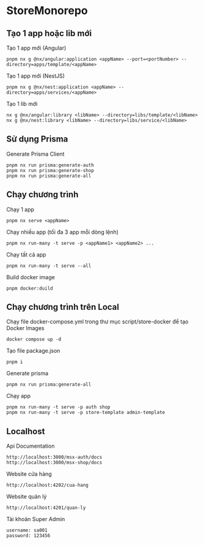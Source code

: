 # StoreMonorepo

## Tạo 1 app hoặc lib mới

Tạo 1 app mới (Angular)

```
pnpm nx g @nx/angular:application <appName> --port=<portNumber> --directory=apps/template/<appName>
```

Tạo 1 app mới (NestJS)

```
pnpm nx g @nx/nest:application <appName> --directory=apps/services/<appName>
```

Tạo 1 lib mới

```
nx g @nx/angular:library <libName> --directory=libs/template/<libName>
nx g @nx/nest:library <libName> --directory=libs/service/<libName>
```

## Sử dụng Prisma

Generate Prisma Client

```
pnpm nx run prisma:generate-auth
pnpm nx run prisma:generate-shop
pnpm nx run prisma:generate-all
```

## Chạy chương trình

Chạy 1 app

```
pnpm nx serve <appName>
```

Chạy nhiều app (tối đa 3 app mỗi dòng lệnh)

```
pnpm nx run-many -t serve -p <appName1> <appName2> ...
```

Chạy tất cả app

```
pnpm nx run-many -t serve --all
```

Build docker image

```
pnpm docker:duild
```

## Chạy chương trình trên Local

Chạy file docker-compose.yml trong thư mục script/store-docker để tạo Docker Images

```
docker compose up -d
```

Tạo file package.json

```
pnpm i
```

Generate prisma

```
pnpm nx run prisma:generate-all
```

Chạy app

```
pnpm nx run-many -t serve -p auth shop
pnpm nx run-many -t serve -p store-template admin-template
```

## Localhost

Api Documentation

```
http://localhost:3000/msx-auth/docs
http://localhost:3000/msx-shop/docs
```

Website cửa hàng

```
http://localhost:4202/cua-hang
```

Website quản lý

```
http://localhost:4201/quan-ly
```

Tài khoản Super Admin

```
username: sa001
password: 123456
```
